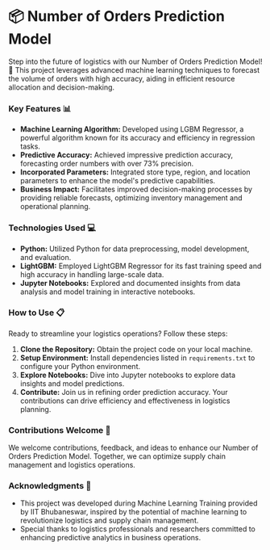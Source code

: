 # 📦 **Number of Orders Prediction Model**

Step into the future of logistics with our Number of Orders Prediction Model! 🚚 This project leverages advanced machine learning techniques to forecast the volume of orders with high accuracy, aiding in efficient resource allocation and decision-making.

### Key Features 📊
- **Machine Learning Algorithm:** Developed using LGBM Regressor, a powerful algorithm known for its accuracy and efficiency in regression tasks.
- **Predictive Accuracy:** Achieved impressive prediction accuracy, forecasting order numbers with over 73% precision.
- **Incorporated Parameters:** Integrated store type, region, and location parameters to enhance the model's predictive capabilities.
- **Business Impact:** Facilitates improved decision-making processes by providing reliable forecasts, optimizing inventory management and operational planning.

### Technologies Used 💻
- **Python:** Utilized Python for data preprocessing, model development, and evaluation.
- **LightGBM:** Employed LightGBM Regressor for its fast training speed and high accuracy in handling large-scale data.
- **Jupyter Notebooks:** Explored and documented insights from data analysis and model training in interactive notebooks.

### How to Use 📋
Ready to streamline your logistics operations? Follow these steps:
1. **Clone the Repository:** Obtain the project code on your local machine.
2. **Setup Environment:** Install dependencies listed in `requirements.txt` to configure your Python environment.
3. **Explore Notebooks:** Dive into Jupyter notebooks to explore data insights and model predictions.
4. **Contribute:** Join us in refining order prediction accuracy. Your contributions can drive efficiency and effectiveness in logistics planning.

### Contributions Welcome 🤝
We welcome contributions, feedback, and ideas to enhance our Number of Orders Prediction Model. Together, we can optimize supply chain management and logistics operations.

### Acknowledgments 🙌
- This project was developed during Machine Learning Training provided by IIT Bhubaneswar, inspired by the potential of machine learning to revolutionize logistics and supply chain management.
- Special thanks to logistics professionals and researchers committed to enhancing predictive analytics in business operations.
